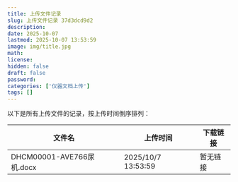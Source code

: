 ```yaml
---
title: 上传文件记录
slug: 上传文件记录 37d3dcd9d2
description:
date: 2025-10-07
lastmod: 2025-10-07 13:53:59
image: img/title.jpg
math:
license:
hidden: false
draft: false
password:
categories: ['仪器文档上传']
tags: []
---
```

以下是所有上传文件的记录，按上传时间倒序排列：

| 文件名 | 上传时间 | 下载链接 |
|--------|----------|----------|
| DHCM00001-AVE766尿机.docx | 2025/10/7 13:53:59 | 暂无链接 |
